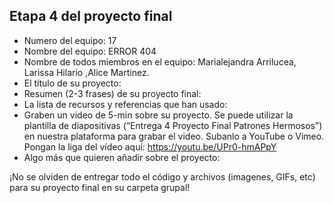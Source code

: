 ## Etapa 4 del proyecto final

- Numero del equipo: 17
- Nombre del equipo: ERROR 404
- Nombre de todos miembros en el equipo: Marialejandra Arrilucea, Larissa Hilario ,Alice Martinez.
- El título de su proyecto: 
- Resumen (2-3 frases) de su proyecto final:
- La lista de recursos y referencias que han usado:
- Graben un video de 5-min sobre su proyecto. Se puede utilizar la plantilla de diapositivas (“Entrega 4 Proyecto Final Patrones Hermosos”) en nuestra plataforma para grabar el video. Subanlo a YouTube o Vimeo. Pongan la liga del vídeo aquí: https://youtu.be/UPr0-hmAPpY
- Algo más que quieren añadir sobre el proyecto:

¡No se olviden de entregar todo el código y archivos (imagenes, GIFs, etc) para su proyecto final en su carpeta grupal!
